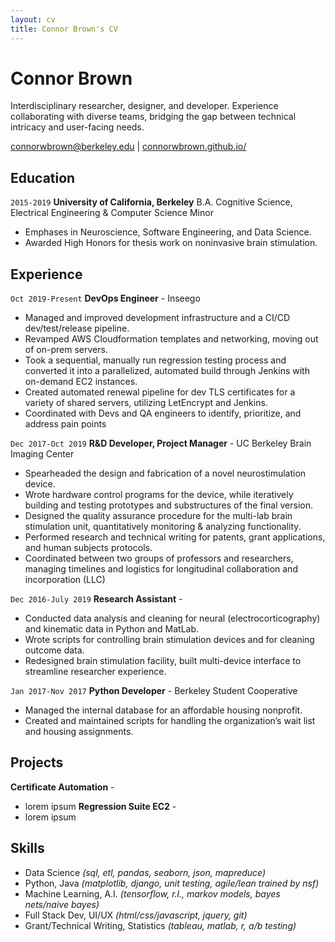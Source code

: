 ```yaml
---
layout: cv
title: Connor Brown's CV
---
```

# Connor Brown
Interdisciplinary researcher, designer, and developer. Experience collaborating with
diverse teams, bridging the gap between technical intricacy and user-facing needs. 

<div id="webaddress">
<a href="connorwbrown@berkeley.edu">connorwbrown@berkeley.edu</a>
| <a href="https://connorwbrown.github.io/">connorwbrown.github.io/</a>
</div>

## Education
`2015-2019`
__University of California, Berkeley__
B.A. Cognitive Science, Electrical Engineering & Computer Science Minor
* Emphases in Neuroscience, Software Engineering, and Data Science.
* Awarded High Honors for thesis work on noninvasive brain stimulation.

## Experience
`Oct 2019-Present`
__DevOps Engineer__ - Inseego
* Managed and improved development infrastructure and a CI/CD dev/test/release pipeline.
* Revamped AWS Cloudformation templates and networking, moving out of on-prem servers.
* Took a sequential, manually run regression testing process and converted it into a parallelized, automated build through Jenkins with on-demand EC2 instances.
* Created automated renewal pipeline for dev TLS certificates for a variety of shared servers, utilizing LetEncrypt and Jenkins.
* Coordinated with Devs and QA engineers to identify, prioritize, and address pain points

`Dec 2017-Oct 2019`
__R&D Developer, Project Manager__ - UC Berkeley Brain Imaging Center
* Spearheaded the design and fabrication of a novel neurostimulation device.
* Wrote hardware control programs for the device, while iteratively building and testing prototypes and substructures of the final version.
* Designed the quality assurance procedure for the multi-lab brain stimulation unit, quantitatively monitoring & analyzing functionality.
* Performed research and technical writing for patents, grant applications, and human subjects protocols.
* Coordinated between two groups of professors and researchers, managing timelines and logistics for longitudinal collaboration and incorporation (LLC)

`Dec 2016-July 2019`
__Research Assistant__ - 
* Conducted data analysis and cleaning for neural (electrocorticography) and kinematic data in Python and MatLab.
* Wrote scripts for controlling brain stimulation devices and for cleaning outcome data.
* Redesigned brain stimulation facility, built multi-device interface to streamline researcher experience.

<!-- `June 2016-July 2019`
__Lab Intern__ - Amgen Biotech Experience
* Supported biotechnology education in local high school classrooms.
* Trained teachers, prepared biological reagents, organized equipment.
-->

`Jan 2017-Nov 2017`
__Python Developer__ - Berkeley Student Cooperative
* Managed the internal database for an affordable housing nonprofit.
* Created and maintained scripts for handling the organization’s
wait list and housing assignments. 

## Projects
__Certificate Automation__ - 
* lorem ipsum
__Regression Suite EC2__ - 
* lorem ipsum

## Skills
* Data Science _(sql, etl, pandas, seaborn, json, mapreduce)_
* Python, Java _(matplotlib, django, unit testing, agile/lean trained by nsf)_
* Machine Learning, A.I. _(tensorflow, r.l., markov models, bayes nets/naive bayes)_
* Full Stack Dev, UI/UX _(html/css/javascript, jquery, git)_
* Grant/Technical Writing, Statistics _(tableau, matlab, r, a/b testing)_





<!--
### Research interests

Cooling, power series, optics, alchemy, planetary motions, apples.


## Relevant Work

`1654-1660`
__The King's School, Grantham.__

`June 1661 - now`
__Trinity College, Cambridge__

- Sizar

`1667 - death`
__Trinity College, Cambridge__

- Fellow


### Journals

`1669`
Newton Sir I, De analysi per æquationes numero terminorum infinitas. 

`1669`
Lectiones opticæ.

etc. etc. etc.

### Patents

`2012`
Infinitesimal calculus for solutions to physics problems, [SMBC](http://www.techdirt.com/articles/20121011/09312820678/if-patents-had-been-around-time-newton.shtml) patent 001


## Occupation

`1600`
__Royal Mint__, London

- Warden
- Minted coins

`1600`
__Lucasian professor of Mathematics__, Cambridge University
-->

